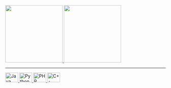 
<div>
  <a href="https://github.com/VitorVilla">
  <img height="180em" src="https://github-readme-stats.vercel.app/api?username=VitorVilla&show_icons=false&theme=dark"/>
  <img height="180em" src="https://github-readme-stats.vercel.app/api/top-langs/?username=VitorVilla&layout=compact&langs_count=6&theme=dark"/>
</div>
<hr> 
    
<div>   
  <img alt="Java" width="40" height="30" src="https://cdn.jsdelivr.net/npm/devicon@2.15.1/icons/java/java-original.svg"> 
  <img alt="Python" width="40" height="30" src="https://cdn.jsdelivr.net/npm/devicon@2.15.1/icons/postgresql.svg"> 
  <img alt="PHP" width="40" height="30" src="https://cdn.jsdelivr.net/npm/devicon@2.15.1/icons/php/php-plain.svg"> 
   <img alt="C++" width="40" height="30" src="https://cdn.jsdelivr.net/gh/devicons/devicon/icons/cplusplus/cplusplus-original.svg">
</div>
